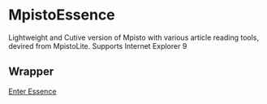 # MpistoEssence
Lightweight and Cutive version of Mpisto with various article reading tools, devired from MpistoLite. Supports Internet Explorer 9
## Wrapper

[Enter Essence](https://awikia.github.io/MpistoEssence/Essence.html)
